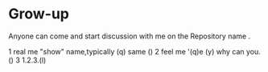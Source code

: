 # Grow-up
Anyone can come and start discussion with me on the Repository name .

1 real me "show" name,typically (q) same ()
2 feel me '(q)e (y) why can you.()
3 1.2.3.(l)
